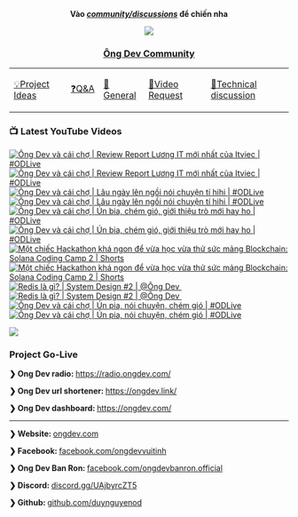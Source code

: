 <div align="center">
      <b
        >Vào
        <a href="https://github.com/OngDev/community/discussions"
          ><i>community/discussions</i></a
        >
        để chiến nha</b
      >

<img
    src="https://raw.githubusercontent.com/thuanpham2311/img/master/ongDevCharacters/4.png"
  />

### [Ông Dev Community](https://github.com/OngDev/community/discussions)

  <b>
    <table>
      <tr>
        <td>
          <a
            href="https://github.com/OngDev/community/discussions/categories/project-ideas"
            ><p>💡Project Ideas</p></a
          >
        </td>
        <td>
          <a
            href="https://github.com/OngDev/community/discussions/categories/q-a"
            ><p>❓Q&A</p></a
          >
        </td>
        <td>
          <a
            href="https://github.com/OngDev/community/discussions/categories/general"
            ><p>💬General</p></a
          >
        </td>
        <td>
          <a
            href="https://github.com/OngDev/community/discussions/categories/video-request"
            ><p>🎥Video Request</p></a
          >
        </td>
        <td>
          <a
            href="https://github.com/OngDev/community/discussions/categories/technical-discussion"
            ><p>🧠Technical discussion</p></a
          >
        </td>
      </tr>
    </table>
  </b>
</div>

### 📺 Latest YouTube Videos

<!-- BEGIN YOUTUBE-CARDS -->
[![Ông Dev và cái chợ | Review Report Lương IT mới nhất của Itviec | #ODLive](https://ytcards.demolab.com/?id=CzAd9wFasvw&title=%C3%94ng+Dev+v%C3%A0+c%C3%A1i+ch%E1%BB%A3+%7C+Review+Report+L%C6%B0%C6%A1ng+IT+m%E1%BB%9Bi+nh%E1%BA%A5t+c%E1%BB%A7a+Itviec+%7C+%23ODLive&lang=en&timestamp=1670516003&background_color=%230d1117&title_color=%23ffffff&stats_color=%23dedede&width=250&duration=7135 "Ông Dev và cái chợ | Review Report Lương IT mới nhất của Itviec | #ODLive")](https://www.youtube.com/watch?v=CzAd9wFasvw#gh-dark-mode-only)[![Ông Dev và cái chợ | Review Report Lương IT mới nhất của Itviec | #ODLive](https://ytcards.demolab.com/?id=CzAd9wFasvw&title=%C3%94ng+Dev+v%C3%A0+c%C3%A1i+ch%E1%BB%A3+%7C+Review+Report+L%C6%B0%C6%A1ng+IT+m%E1%BB%9Bi+nh%E1%BA%A5t+c%E1%BB%A7a+Itviec+%7C+%23ODLive&lang=en&timestamp=1670516003&background_color=%23ffffff&title_color=%2324292f&stats_color=%2357606a&width=250&duration=7135 "Ông Dev và cái chợ | Review Report Lương IT mới nhất của Itviec | #ODLive")](https://www.youtube.com/watch?v=CzAd9wFasvw#gh-light-mode-only)
[![Ông Dev và cái chợ | Lâu ngày lên ngồi nói chuyện tí hihi | #ODLive](https://ytcards.demolab.com/?id=LfJ4Z9A2ZHk&title=%C3%94ng+Dev+v%C3%A0+c%C3%A1i+ch%E1%BB%A3+%7C+L%C3%A2u+ng%C3%A0y+l%C3%AAn+ng%E1%BB%93i+n%C3%B3i+chuy%E1%BB%87n+t%C3%AD+hihi+%7C+%23ODLive&lang=en&timestamp=1670084588&background_color=%230d1117&title_color=%23ffffff&stats_color=%23dedede&width=250&duration=7667 "Ông Dev và cái chợ | Lâu ngày lên ngồi nói chuyện tí hihi | #ODLive")](https://www.youtube.com/watch?v=LfJ4Z9A2ZHk#gh-dark-mode-only)[![Ông Dev và cái chợ | Lâu ngày lên ngồi nói chuyện tí hihi | #ODLive](https://ytcards.demolab.com/?id=LfJ4Z9A2ZHk&title=%C3%94ng+Dev+v%C3%A0+c%C3%A1i+ch%E1%BB%A3+%7C+L%C3%A2u+ng%C3%A0y+l%C3%AAn+ng%E1%BB%93i+n%C3%B3i+chuy%E1%BB%87n+t%C3%AD+hihi+%7C+%23ODLive&lang=en&timestamp=1670084588&background_color=%23ffffff&title_color=%2324292f&stats_color=%2357606a&width=250&duration=7667 "Ông Dev và cái chợ | Lâu ngày lên ngồi nói chuyện tí hihi | #ODLive")](https://www.youtube.com/watch?v=LfJ4Z9A2ZHk#gh-light-mode-only)
[![Ông Dev và cái chợ | Ún bia, chém gió, giới thiệu trò mới hay ho | #ODLive](https://ytcards.demolab.com/?id=gW6XjSxSoOQ&title=%C3%94ng+Dev+v%C3%A0+c%C3%A1i+ch%E1%BB%A3+%7C+%C3%9An+bia%2C+ch%C3%A9m+gi%C3%B3%2C+gi%E1%BB%9Bi+thi%E1%BB%87u+tr%C3%B2+m%E1%BB%9Bi+hay+ho+%7C+%23ODLive&lang=en&timestamp=1668874787&background_color=%230d1117&title_color=%23ffffff&stats_color=%23dedede&width=250&duration=7311 "Ông Dev và cái chợ | Ún bia, chém gió, giới thiệu trò mới hay ho | #ODLive")](https://www.youtube.com/watch?v=gW6XjSxSoOQ#gh-dark-mode-only)[![Ông Dev và cái chợ | Ún bia, chém gió, giới thiệu trò mới hay ho | #ODLive](https://ytcards.demolab.com/?id=gW6XjSxSoOQ&title=%C3%94ng+Dev+v%C3%A0+c%C3%A1i+ch%E1%BB%A3+%7C+%C3%9An+bia%2C+ch%C3%A9m+gi%C3%B3%2C+gi%E1%BB%9Bi+thi%E1%BB%87u+tr%C3%B2+m%E1%BB%9Bi+hay+ho+%7C+%23ODLive&lang=en&timestamp=1668874787&background_color=%23ffffff&title_color=%2324292f&stats_color=%2357606a&width=250&duration=7311 "Ông Dev và cái chợ | Ún bia, chém gió, giới thiệu trò mới hay ho | #ODLive")](https://www.youtube.com/watch?v=gW6XjSxSoOQ#gh-light-mode-only)
[![Một chiếc Hackathon khá ngon để vừa học vừa thử sức mảng Blockchain: Solana Coding Camp 2 | Shorts](https://ytcards.demolab.com/?id=Ngl6D3hMY-k&title=M%E1%BB%99t+chi%E1%BA%BFc+Hackathon+kh%C3%A1+ngon+%C4%91%E1%BB%83+v%E1%BB%ABa+h%E1%BB%8Dc+v%E1%BB%ABa+th%E1%BB%AD+s%E1%BB%A9c+m%E1%BA%A3ng+Blockchain%3A+Solana+Coding+Camp+2+%7C+Shorts&lang=en&timestamp=1668087012&background_color=%230d1117&title_color=%23ffffff&stats_color=%23dedede&width=250&duration=59 "Một chiếc Hackathon khá ngon để vừa học vừa thử sức mảng Blockchain: Solana Coding Camp 2 | Shorts")](https://www.youtube.com/watch?v=Ngl6D3hMY-k#gh-dark-mode-only)[![Một chiếc Hackathon khá ngon để vừa học vừa thử sức mảng Blockchain: Solana Coding Camp 2 | Shorts](https://ytcards.demolab.com/?id=Ngl6D3hMY-k&title=M%E1%BB%99t+chi%E1%BA%BFc+Hackathon+kh%C3%A1+ngon+%C4%91%E1%BB%83+v%E1%BB%ABa+h%E1%BB%8Dc+v%E1%BB%ABa+th%E1%BB%AD+s%E1%BB%A9c+m%E1%BA%A3ng+Blockchain%3A+Solana+Coding+Camp+2+%7C+Shorts&lang=en&timestamp=1668087012&background_color=%23ffffff&title_color=%2324292f&stats_color=%2357606a&width=250&duration=59 "Một chiếc Hackathon khá ngon để vừa học vừa thử sức mảng Blockchain: Solana Coding Camp 2 | Shorts")](https://www.youtube.com/watch?v=Ngl6D3hMY-k#gh-light-mode-only)
[![Redis là gì? | System Design #2 |  @Ông Dev ​](https://ytcards.demolab.com/?id=XFMCmc9NL1o&title=Redis+l%C3%A0+g%C3%AC%3F+%7C+System+Design+%232+%7C++%40%C3%94ng+Dev+%E2%80%8B&lang=en&timestamp=1667393101&background_color=%230d1117&title_color=%23ffffff&stats_color=%23dedede&width=250&duration=705 "Redis là gì? | System Design #2 |  @Ông Dev ​")](https://www.youtube.com/watch?v=XFMCmc9NL1o#gh-dark-mode-only)[![Redis là gì? | System Design #2 |  @Ông Dev ​](https://ytcards.demolab.com/?id=XFMCmc9NL1o&title=Redis+l%C3%A0+g%C3%AC%3F+%7C+System+Design+%232+%7C++%40%C3%94ng+Dev+%E2%80%8B&lang=en&timestamp=1667393101&background_color=%23ffffff&title_color=%2324292f&stats_color=%2357606a&width=250&duration=705 "Redis là gì? | System Design #2 |  @Ông Dev ​")](https://www.youtube.com/watch?v=XFMCmc9NL1o#gh-light-mode-only)
[![Ông Dev và cái chợ | Ún pia, nói chuyện, chém gió | #ODLive](https://ytcards.demolab.com/?id=xQrkrSiY30k&title=%C3%94ng+Dev+v%C3%A0+c%C3%A1i+ch%E1%BB%A3+%7C+%C3%9An+pia%2C+n%C3%B3i+chuy%E1%BB%87n%2C+ch%C3%A9m+gi%C3%B3+%7C+%23ODLive&lang=en&timestamp=1667060505&background_color=%230d1117&title_color=%23ffffff&stats_color=%23dedede&width=250&duration=7811 "Ông Dev và cái chợ | Ún pia, nói chuyện, chém gió | #ODLive")](https://www.youtube.com/watch?v=xQrkrSiY30k#gh-dark-mode-only)[![Ông Dev và cái chợ | Ún pia, nói chuyện, chém gió | #ODLive](https://ytcards.demolab.com/?id=xQrkrSiY30k&title=%C3%94ng+Dev+v%C3%A0+c%C3%A1i+ch%E1%BB%A3+%7C+%C3%9An+pia%2C+n%C3%B3i+chuy%E1%BB%87n%2C+ch%C3%A9m+gi%C3%B3+%7C+%23ODLive&lang=en&timestamp=1667060505&background_color=%23ffffff&title_color=%2324292f&stats_color=%2357606a&width=250&duration=7811 "Ông Dev và cái chợ | Ún pia, nói chuyện, chém gió | #ODLive")](https://www.youtube.com/watch?v=xQrkrSiY30k#gh-light-mode-only)
<!-- END YOUTUBE-CARDS -->

[![](https://raw.githubusercontent.com/thuanOwa/img/master/youtube.gif)](https://www.youtube.com/@ongdev?sub_confirmation=1)

### Project Go-Live

<strong>❯ Ong Dev radio: </strong><a href="radio.ongdev.com/">https://radio.ongdev.com/</a>

<strong>❯ Ong Dev url shortener: </strong><a href="ongdev.link/">https://ongdev.link/</a>

<strong>❯ Ong Dev dashboard: </strong><a href="ongdev.com/">https://ongdev.com/</a>

---

<strong>❯ Website: </strong><a href="https://ongdev.com">ongdev.com</a>

<strong>❯ Facebook: </strong><a href="https://www.facebook.com/ongdevvuitinh">facebook.com/ongdevvuitinh</a>

<strong>❯ Ong Dev Ban Ron: </strong><a href="https://www.facebook.com/ongdevbanron.official">facebook.com/ongdevbanron.official</a>

<strong>❯ Discord: </strong><a href="https://discord.gg/UAjbyrcZT5">discord.gg/UAjbyrcZT5</a>

<strong>❯ Github: </strong><a href="https://github.com/duynguyenod">github.com/duynguyenod</a>
